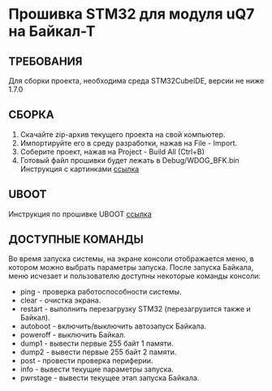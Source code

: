 Прошивка STM32 для модуля uQ7 на Байкал-Т
=============================


ТРЕБОВАНИЯ
------------
Для сборки проекта, необходима среда STM32CubeIDE, версии не ниже 1.7.0

СБОРКА
------------
1. Скачайте zip-архив текущего проекта на свой компьютер.
2. Импортируйте его в среду разработки, нажав на File - Import.
3. Соберите проект, нажав на Project - Build All (Ctrl+B)
4. Готовый файл прошивки будет лежать в Debug/WDOG_BFK.bin
\
Инструкция с картинками [ссылка](./docs/firmware.pdf)

UBOOT
------------
Инструкция по прошивке UBOOT [ссылка](./docs/firmware.pdf)

ДОСТУПНЫЕ КОМАНДЫ
-----------
Во время запуска системы, на экране консоли отображается меню, в котором можно выбрать параметры запуска.
После запуска Байкала, меню исчезает и пользователю доступны некоторые команды консоли:
* ping - проверка работоспособности системы.
* clear - очистка экрана.
* restart - выполнить перезагрузку STM32 (перезагрузится также и Байкал).
* autoboot - включить/выключить автозапуск Байкала.
* poweroff - выключить Байкал.
* dump1 - вывести первые 255 байт 1 памяти.
* dump2 - вывести первые 255 байт 2 памяти.
* post - провести проверка периферии. 
* info - вывести текущие параметры запуска.
* pwrstage - вывести текущее этап запуска Байкала.
